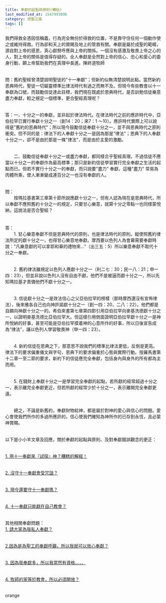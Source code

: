 ```yaml
---
title: 奉獻的起點與原則(轉貼)
last_modified_at: 1547993096
category: 成聖之路
tags: []
---
```


<p>我們得救全憑因信稱義，行為完全無份於得救的位置，不是靠守住任何一個動作使之或維持得救。行為卻和天上的賞賜及地上的管救有關。奉獻是屬於成聖的範疇，源自對上帝的感恩，真心獻祭呼應與上帝的關係。一個沒有感激及敬畏上帝之心的人，對上帝的關係是值得存疑的。全人奉獻是全然對上帝的信心、忠心和愛心的委身行動，願上帝幫助我們在真理中長進。<!--more-->陳終道牧師<br/><br/><br/>問：舊約聖經曾清楚說明聖徒的"十一奉獻"；但新約似無清楚說明此點。當然新約恩典時代，聖徒一切屬靈標準比律法時代有過之而無不及。但現今有些教會以十一奉獻為口號，而鼓勵信徒達此目標，我們現在既處於恩典時代，是否訓勉信徒樂意盡力奉獻，較之規定一個標準，更合聖經真理呢？ <br/><br/><br/>答：一、十分之一的奉獻，並非起於律法時代。在律法時代之前的應許時代中，亞伯拉罕已實行奉獻十分之一（創14：20；來7：1 ～10）。應許時代實際上可以說得是"舊約的恩典時代"；所以現今鼓勵信徒奉獻十分之一，並不與恩典時代之原則衝突。但不同的是：律法下的人奉獻十分之一是因為那是"律法"；恩典下的人奉獻十分之一，卻不是由於那是一條"律法"，而是由於主愛的激勵。 <br/><br/><br/>　　二、鼓勵信徒奉獻十分之一或盡力奉獻，都同樣合乎聖經真理。不過信徒不應當以十分之一的奉獻作為最高標準；那只是新約信徒學習實行完全奉獻之生活的起點而已。但若不實行十分之一的奉獻，而只說要"盡力" 奉獻，這種"盡力" 常易為肉體所乘，使人漸漸變成連百分之一也沒有奉獻的人。<br/><br/><br/>問： <br/>　　按瑪拉基書第三章第十節所說應獻十分之一，但有人認為現在是恩典時代，所以奉獻不應照舊約十分之一的規定，只要甘心樂意，就算十分之零點一也同樣蒙悅納，這說法是否合聖經？ <br/>　　<br/><br/>答： <br/>　　1. 甘心樂意奉獻不但是恩典時代的原則，也是律法時代的原則。縱使照舊約律法所定的獻十分之一，也得甘心樂意地奉獻。摩西要以色列人為會幕需要奉獻時說：“凡樂意獻的可以拿耶和華的禮物來…”（出三五：5）所以樂意奉獻不取代十分之一奉獻。 <br/><br/><br/>　　2. 舊約律法雖規定以色列人應獻十分之一（利二七：30；民一八：21；申一四：23），但並非說以色列人沒有自由不獻，他們不是被逼而獻十分之一，所以先知瑪拉基才責備他們不獻十分之一。　 <br/><br/><br/>　　3. 信徒獻十分之一是效法信心之父亞伯拉罕的榜樣（那時摩西還沒有宣佈律法），後來雅各自己也向神許諾獻十分之一（創一四：20，二八：22）。他們都是自願向神獻十分之一的。希伯來書第七章第四節引用亞伯拉罕向麥基洗德獻十分之一，以證明麥基洗德比亞伯拉罕大。但這樣引用側面證明亞伯拉罕獻十分之一是神所悅納的好事，甚至可能是亞伯拉罕摸着神的心意所作的好事，所以日後宣告成為“律法”，讓以色列人學習敬畏神（申一四：23）。 <br/><br/><br/>　　4. 新約信徒在恩典之下，那意思不說我們的標準比律法更低，反倒是更高。律法下的要求偏重儀文與字句，恩典下的要求偏重於心態與實際行動。按羅馬書第十二章一至二節的要求，新約下的信徒應完全奉獻，包括身內與身外的所有都為主而用。 <br/><br/><br/>　　5. 在錢財上奉獻十分之一是學習完全奉獻的起點，若所獻的經常超過十分之一，表示離完全奉獻更近，但若所獻的經常少於十分之一，表示離開完全奉獻更遠。 <br/><br/><br/>　　總之，不論是新舊約，奉獻財物給神，都是屬於對神的愛心與信心的問題。愛心會使我們所作的多過所應許的，信心使我們確知為神所作的已存到永恆，且必蒙神賞賜。<br/><br/><br/>以下是小小羊文章及回應，關於奉獻的起點與原則、及對奉獻錯誤觀念的更正：<br/><br/><br/><a href="/posts/269192044">1. 用十一奉獻來『試探』神？糟糕的解經！</a><br/><br/><br/><a href="/posts/269192644">2. 沒守十一奉獻會受咒詛？</a><br/><br/><br/><a href="/posts/269192652">3. 現今還要守十一奉獻嗎？</a><br/><br/><br/><a href="/posts/269192668">4. 十一奉獻只能獻在自己教會？</a><br/><br/><br/>其他相關奉獻問題：<br/><a href="/posts/269193020">1. 請大家為我私人奉獻？</a><br/><br/><br/><a href="/posts/269193068">2.因為是為聖工的奉獻呼籲，所以我就可以放心奉獻？ </a><br/><br/><br/><a href="/posts/269193072">3. 因為我奉獻多，所以我當然有資格、、、、 </a><br/><br/><br/><a href="/posts/269193076">4. 牧師的家等於教會，所以必須開放？ </a><br/><br/><br/>orange
</p>